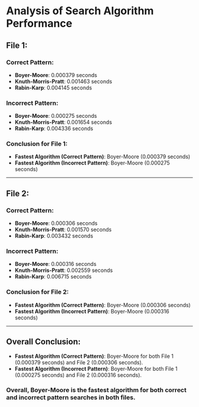# Analysis of Search Algorithm Performance

## File 1:

### Correct Pattern:
- **Boyer-Moore**: 0.000379 seconds
- **Knuth-Morris-Pratt**: 0.001463 seconds
- **Rabin-Karp**: 0.004145 seconds

### Incorrect Pattern:
- **Boyer-Moore**: 0.000275 seconds
- **Knuth-Morris-Pratt**: 0.001654 seconds
- **Rabin-Karp**: 0.004336 seconds

### Conclusion for File 1:
- **Fastest Algorithm (Correct Pattern)**: Boyer-Moore (0.000379 seconds)
- **Fastest Algorithm (Incorrect Pattern)**: Boyer-Moore (0.000275 seconds)

---

## File 2:

### Correct Pattern:
- **Boyer-Moore**: 0.000306 seconds
- **Knuth-Morris-Pratt**: 0.001570 seconds
- **Rabin-Karp**: 0.003432 seconds

### Incorrect Pattern:
- **Boyer-Moore**: 0.000316 seconds
- **Knuth-Morris-Pratt**: 0.002559 seconds
- **Rabin-Karp**: 0.006715 seconds

### Conclusion for File 2:
- **Fastest Algorithm (Correct Pattern)**: Boyer-Moore (0.000306 seconds)
- **Fastest Algorithm (Incorrect Pattern)**: Boyer-Moore (0.000316 seconds)

---

## Overall Conclusion:

- **Fastest Algorithm (Correct Pattern)**: Boyer-Moore for both File 1 (0.000379 seconds) and File 2 (0.000306 seconds).
- **Fastest Algorithm (Incorrect Pattern)**: Boyer-Moore for both File 1 (0.000275 seconds) and File 2 (0.000316 seconds).

### Overall, Boyer-Moore is the fastest algorithm for both correct and incorrect pattern searches in both files.
